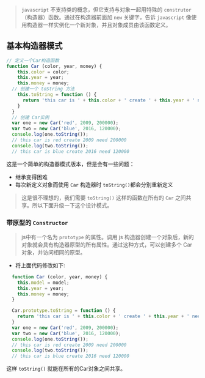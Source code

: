 
> `javascript` 不支持类的概念，但它支持与对象一起用特殊的 `construtor`（构造器）函数。通过在构造器前面加  `new` 关键字，告诉 `javascript` 像使用构造器一样实例化一个新对象，并且对象成员由该函数定义。

## 基本构造器模式
```javascript
// 定义一个Car构造函数
function Car (color, year, money) {
    this.color = color;
    this.year = year;
    this.money = money;
  // 创建一个 toString 方法
    this.toString = function () {
      return 'this car is ' + this.color + ' create ' + this.year + ' need ' + this.money;
    }
  }
  // 创建 Car实例
  var one = new Car('red', 2009, 200000);
  var two = new Car('blue', 2016, 120000);
  console.log(one.toString());
  // this car is red create 2009 need 200000
  console.log(two.toString());
  // this car is blue create 2016 need 120000
```
这是一个简单的构造器模式版本，但是会有一些问题：
  - 继承变得困难
  - 每次新定义对象而使用 `Car` 构造器时 `toString()`都会分别重新定义

> 这是很不理想的，我们需要 `toString()` 这样的函数在所有的 `Car` 之间共享。所以下面升级一下这个设计模式。
### 带原型的 `Constructor`

> js中有一个名为 `prototype` 的属性。调用 js 构造器创建一个对象后，新的对象就会具有构造器原型的所有属性。通过这种方式，可以创建多个 Car 对象，并访问相同的原型。

- 将上面代码修改如下:
```javascript
  function Car (color, year, money) {
    this.model = model;
    this.year = year;
    this.money = money;
  }

  Car.prototype.toString = function () {
    return 'this car is ' + this.color + ' create ' + this.year + ' need ' + this.money;
  }
  var one = new Car('red', 2009, 200000);
  var two = new Car('blue', 2016, 120000);
  console.log(one.toString());
  // this car is red create 2009 need 200000
  console.log(two.toString());
  // this car is blue create 2016 need 120000
```
这样 `toString()` 就能在所有的Car对象之间共享。